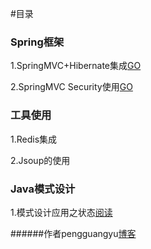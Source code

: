 #目录


<h3>Spring框架</h3>


1.SpringMVC+Hibernate集成[GO](https://github.com/pgy1/Java-Project-Pratice/tree/master/SpringMVCHibernate1.0)

2.SpringMVC Security使用[GO](https://github.com/pgy1/Java-Project-Pratice/tree/master/SpringMVCHibernate1.1)


<h3>工具使用</h3>

1.Redis集成

2.Jsoup的使用



<h3>Java模式设计</h3>


1.模式设计应用之状态[阅读](https://github.com/pgy1/Java-Project-Pratice/tree/master/SpringMVCHibernate1.2)


######作者pengguangyu[博客](http://boke.iflsy.com/)
